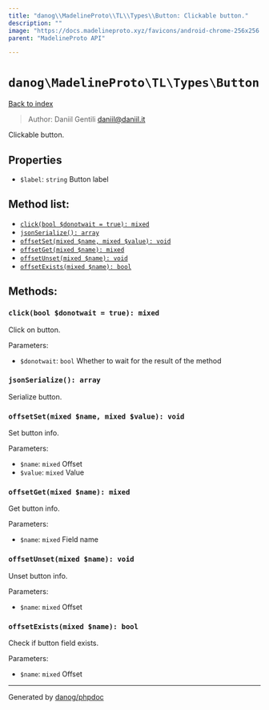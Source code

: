 ```yaml
---
title: "danog\\MadelineProto\\TL\\Types\\Button: Clickable button."
description: ""
image: "https://docs.madelineproto.xyz/favicons/android-chrome-256x256.png"
parent: "MadelineProto API"

---
```

# `danog\MadelineProto\TL\Types\Button`
[Back to index](../../../../index.html)

> Author: Daniil Gentili <daniil@daniil.it>  
  

Clickable button.  



## Properties
* `$label`: `string` Button label

## Method list:
* [`click(bool $donotwait = true): mixed`](#click-bool-donotwait-true-mixed)
* [`jsonSerialize(): array`](#jsonserialize-array)
* [`offsetSet(mixed $name, mixed $value): void`](#offsetset-mixed-name-mixed-value-void)
* [`offsetGet(mixed $name): mixed`](#offsetget-mixed-name-mixed)
* [`offsetUnset(mixed $name): void`](#offsetunset-mixed-name-void)
* [`offsetExists(mixed $name): bool`](#offsetexists-mixed-name-bool)

## Methods:
### `click(bool $donotwait = true): mixed`

Click on button.


Parameters:

* `$donotwait`: `bool` Whether to wait for the result of the method  



### `jsonSerialize(): array`

Serialize button.



### `offsetSet(mixed $name, mixed $value): void`

Set button info.


Parameters:

* `$name`: `mixed` Offset  
* `$value`: `mixed` Value  



### `offsetGet(mixed $name): mixed`

Get button info.


Parameters:

* `$name`: `mixed` Field name  



### `offsetUnset(mixed $name): void`

Unset button info.


Parameters:

* `$name`: `mixed` Offset  



### `offsetExists(mixed $name): bool`

Check if button field exists.


Parameters:

* `$name`: `mixed` Offset  



---
Generated by [danog/phpdoc](https://phpdoc.daniil.it)
